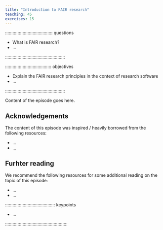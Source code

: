 ```yaml
---
title: "Introduction to FAIR research"
teaching: 45
exercises: 15
---
```


:::::::::::::::::::::::::::::::::::::: questions 

- What is FAIR research?
-  ...

::::::::::::::::::::::::::::::::::::::::::::::::

::::::::::::::::::::::::::::::::::::: objectives

- Explain the FAIR research principles in the context of research software
- ...

::::::::::::::::::::::::::::::::::::::::::::::::


Content of the episode goes here.


## Acknowledgements

The content of this episode was inspired / heavily borrowed from the following resources:

- ...
- ...

## Furhter reading

We recommend the following resources for some additional reading on the topic of this episode:

- ...
- ...



:::::::::::::::::::::::::::::::::::::::: keypoints

- ...

::::::::::::::::::::::::::::::::::::::::::::::::::
